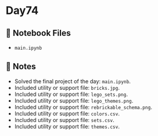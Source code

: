 # Day74


## 📓 Notebook Files
- `main.ipynb`

## 📝 Notes
- Solved the final project of the day: `main.ipynb`.
- Included utility or support file: `bricks.jpg`.
- Included utility or support file: `lego_sets.png`.
- Included utility or support file: `lego_themes.png`.
- Included utility or support file: `rebrickable_schema.png`.
- Included utility or support file: `colors.csv`.
- Included utility or support file: `sets.csv`.
- Included utility or support file: `themes.csv`.
